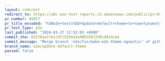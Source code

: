 ```yaml
---
layout: redirect
redirect_to: https://a8c-woo-test-reports.s3.amazonaws.com/public/pr/45937/e2e/index.html
pr_number: 45937
pr_title_encoded: "%5Be2e+tests%5D+Update+default+theme+to+twentytwentythree"
pr_test_type: e2e
last_published: "2024-03-27 12:53:03 +0000"
commit_sha: 61578aa7cb1c9fc5556a3a9063587250c4814ce4
commit_message: "Merge branch 'e2e/fix/make-e2e-theme-agnostic' of github.com:woocomme…"
branch_name: e2e/update-default-theme
passed: false
---
```

